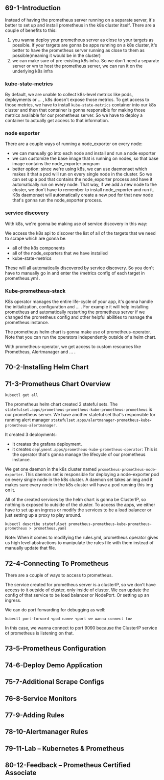 ## 69-1-Introduction
Instead of having the prometheus server running on a separate server, it's better to set up and install prometheus in the 
k8s cluster itself. There are a couple of benefits to this:
1. you wanna deploy your prometheus server as close to your targets as possible. If your targets are gonna be apps running on a
k8s cluster, it's better to have the prometheus server running as close to them as possible(meaning it would be in the cluster)
2. we can make sure of pre-existing k8s infra. So we don't need a separate server or vm to host the prometheus server, we can run it
on the underlying k8s infra

### kube-state-metrics
By default, we are unable to collect k8s-level metrics like pods, deployments or ... , k8s doesn't expose those metrics.
To get access to those metrics, we have to install `kube-state-metrics` container into our k8s cluster and then that container
is gonna responsible for making those metrics available for our prometheus server. So we have to deploy a container to actually
get access to that information.

### node exporter
There are a couple ways of running a node_exporter on every node:
- we can manually go into each node and install and run a node exporter
- we can customize the base image that is running on nodes, so that base image contains the node_exporter program
- better option: since we're using k8s, we can use daemonset which makes it that a pod will run on every single node in the cluster.
So we can set up a pod that contains the node_exporter process and have it automatically run on every node. That way, if we add a
new node to the cluster, we don't have to remember to install node_exporter and run it. K8s daemonset will automatically create a new
pod for that new node that's gonna run the node_exporter process.

### service discovery
With k8s, we're gonna be making use of service discovery in this way:

We access the k8s api to discover the list of all of the targets that we need to scrape which are gonna be:
- all of the k8s components 
- all of the node_exporters that we have installed
- kube-state-metrics

These will all automatically discovered by service discovery. So you don't have to manually go in and enter the /metrics config of
each target in prometheus.yml .

### Kube-prometheus-stack
K8s operator manages the entire life-cycle of your app, it's gonna handle the initialization, configuration and ... . For example
it will help installing prometheus and automatically restarting the prometheus server if we changed the prometheus config and other 
helpful abilities to manage the prometheus instance.

The prometheus helm chart is gonna make use of prometheus-operator. Note that you can run the operators independently outside of
a helm chart.

With prometheus-operator, we get access to custom resources like Prometheus, Alertmanager and ... . 

## 70-2-Installing Helm Chart

## 71-3-Prometheus Chart Overview
```shell
kubectl get all
```
The prometheus helm chart created 2 stateful sets. The `statefulset.apps/prometheus-prometheus-kube-prometheus-prometheus` is
our prometheus server. We have another stateful set that's responsible for running
alert manager `statefulset.apps/alertmanager-prometheus-kube-prometheus-alertmanager`.

It created 3 deployments:
- It creates the grafana deployment.
- it creates `deplyment.apps/prometheus-kube-prometheus-operator`: This is the operator that's gonna manage the lifecycle of our
prometheus instance.

We get one daemon in the k8s cluster named `prometheus-prometheus-node-exporter`. This daemon set is responsible for deploying a
node-exporter pod on every single node in the k8s cluster. A daemon set takes an img and it makes sure every node in the k8s cluster
will have a pod running this img on it.

All of the created services by the helm chart is gonna be ClusterIP, so nothing is exposed to outside of the cluster. To access
the apps, we either have to set up an ingress or modify the services to be a load balancer or just setting up a proxy to play around.

```shell
kubectl describe statefulset prometheus-prometheus-kube-prometheus-prometheus > prometheus.yaml
```

Note: When it comes to modifying the rules.yml, prometheus operator gives us high level abstractions to manipulate the 
rules file with them instead of manually update that file.

## 72-4-Connecting To Prometheus
There are a couple of ways to access to prometheus.

The service created for prometheus server is a clusterIP, so we don't have access to it outside of cluster, only inside of cluster.
We can update the config of that service to be load balancer or NodePort. Or setting up an ingress.

We can do port forwarding for debugging as well:
```shell
kubectl port-forward <pod name> <port we wanna connect to>
```
In this case, we wanna connect to port 9090 because the ClusterIP service of prometheus is listening on that.

## 73-5-Prometheus Configuration

## 74-6-Deploy Demo Application
## 75-7-Additional Scrape Configs
## 76-8-Service Monitors
## 77-9-Adding Rules
## 78-10-Alertmanager Rules
## 79-11-Lab – Kubernetes & Prometheus
## 80-12-Feedback – Prometheus Certified Associate
